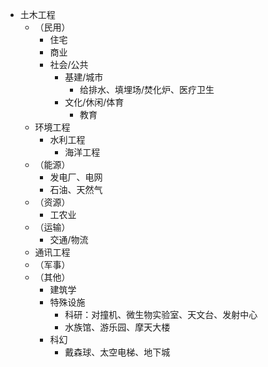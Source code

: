 - 土木工程
  - （民用）
    - 住宅
    - 商业
    - 社会/公共
      - 基建/城市
        - 给排水、填埋场/焚化炉、医疗卫生
      - 文化/休闲/体育
        - 教育
  - 环境工程
    - 水利工程
      - 海洋工程
  - （能源）
    - 发电厂、电网
    - 石油、天然气
  - （资源）
    - 工农业
  - （运输）
    - 交通/物流
  - 通讯工程
  - （军事）
  - （其他）
    - 建筑学
    - 特殊设施
      - 科研：对撞机、微生物实验室、天文台、发射中心
      - 水族馆、游乐园、摩天大楼
    - 科幻
      - 戴森球、太空电梯、地下城
